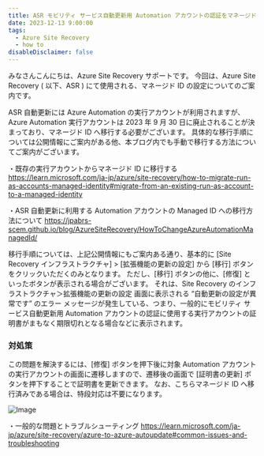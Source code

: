 ```yaml
---
title: ASR モビリティ サービス自動更新用 Automation アカウントの認証をマネージド ID へ移行する際、[修復] といったボタンが表示される
date: 2023-12-13 9:00:00
tags:
  - Azure Site Recovery
  - how to
disableDisclaimer: false
---
```


<!-- more -->
みなさんこんにちは、Azure Site Recovery サポートです。
今回は、Azure Site Recovery ( 以下、ASR ) にて使用される、マネージド ID の設定についてのご案内です。

ASR 自動更新には Azure Automation の実行アカウントが利用されますが、Azure Automation 実行アカウントは 2023 年 9 月 30 日に廃止されることが決まっており、マネージド ID へ移行する必要がございます。
具体的な移行手順については公開情報にご案内がある他、本ブログ内でも手動で移行する方法についてご案内がございます。

・既存の実行アカウントからマネージド ID に移行する
https://learn.microsoft.com/ja-jp/azure/site-recovery/how-to-migrate-run-as-accounts-managed-identity#migrate-from-an-existing-run-as-account-to-a-managed-identity

・ASR 自動更新に利用する Automation アカウントの Managed ID への移行方法について
https://jpabrs-scem.github.io/blog/AzureSiteRecovery/HowToChangeAzureAutomationManagedId/

移行手順については、上記公開情報にもご案内ある通り、基本的に [Site Recovery インフラストラクチャ] > [拡張機能の更新の設定] から [移行] ボタンをクリックいただくのみとなります。
ただし、[移行] ボタンの他に、[修復] といったボタンが表示される場合がございます。
それは、Site Recovery のインフラストラクチャ＞拡張機能の更新の設定 画面に表示される “自動更新の設定が異常です” のエラー メッセージが発生している、つまり、一般的にモビリティ サービス自動更新用 Automation アカウントの認証に使用する実行アカウントの証明書がまもなく期限切れとなる場合などに表示されます。

### 対処策
この問題を解決するには、[修復] ボタンを押下後に対象 Automation アカウントの実行アカウントの画面に遷移しますので、遷移後の画面で [証明書の更新] ボタンを押下することで証明書を更新できます。
なお、こちらマネージド ID へ移行済みである場合は、特段対応は不要になります。

![Image](https://github.com/jpabrs-scem/blog/assets/140866391/7dec6094-e35e-4952-b1db-7ca64ea3e337)

・一般的な問題とトラブルシューティング
https://learn.microsoft.com/ja-jp/azure/site-recovery/azure-to-azure-autoupdate#common-issues-and-troubleshooting
